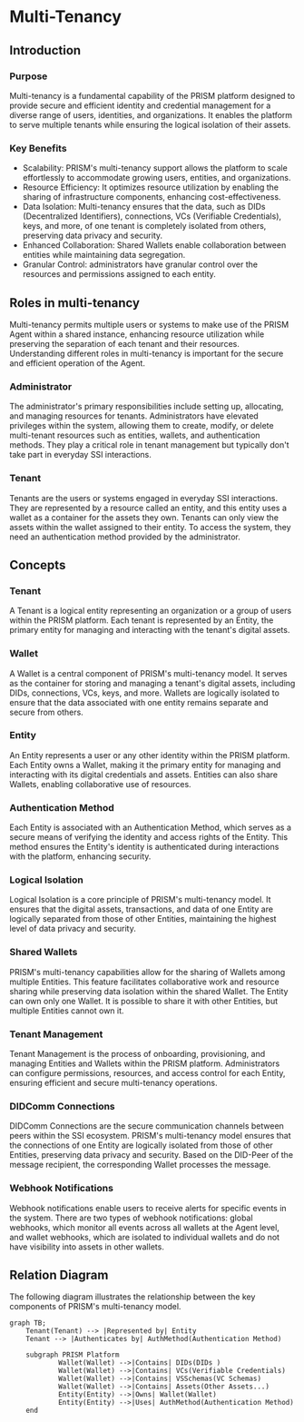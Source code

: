 # Multi-Tenancy

## Introduction

### Purpose

Multi-tenancy is a fundamental capability of the PRISM platform designed to provide secure and efficient identity and credential management for a diverse range of users, identities, and organizations.
It enables the platform to serve multiple tenants while ensuring the logical isolation of their assets.

### Key Benefits

- Scalability: PRISM's multi-tenancy support allows the platform to scale effortlessly to accommodate growing users, entities, and organizations.
- Resource Efficiency: It optimizes resource utilization by enabling the sharing of infrastructure components, enhancing cost-effectiveness.
- Data Isolation: Multi-tenancy ensures that the data, such as DIDs (Decentralized Identifiers), connections, VCs (Verifiable Credentials), keys, and more, of one tenant is completely isolated from others, preserving data privacy and security.
- Enhanced Collaboration: Shared Wallets enable collaboration between entities while maintaining data segregation.
- Granular Control: administrators have granular control over the resources and permissions assigned to each entity.

## Roles in multi-tenancy

Multi-tenancy permits multiple users or systems to make use of the PRISM Agent within a shared instance,
enhancing resource utilization while preserving the separation of each tenant and their resources.
Understanding different roles in multi-tenancy is important for the secure and efficient operation of the Agent.

### Administrator

The administrator's primary responsibilities include setting up, allocating, and managing resources for tenants.
Administrators have elevated privileges within the system, allowing them to create, modify, or delete multi-tenant resources
such as entities, wallets, and authentication methods.
They play a critical role in tenant management but typically don't take part in everyday SSI interactions.


### Tenant

Tenants are the users or systems engaged in everyday SSI interactions.
They are represented by a resource called an entity, and this entity uses a wallet as a container for the assets they own.
Tenants can only view the assets within the wallet assigned to their entity.
To access the system, they need an authentication method provided by the administrator.

## Concepts

### Tenant

A Tenant is a logical entity representing an organization or a group of users within the PRISM platform.
Each tenant is represented by an Entity, the primary entity for managing and interacting with the tenant's digital assets.

### Wallet

A Wallet is a central component of PRISM's multi-tenancy model.
It serves as the container for storing and managing a tenant's digital assets, including DIDs, connections, VCs, keys, and more.
Wallets are logically isolated to ensure that the data associated with one entity remains separate and secure from others.

### Entity

An Entity represents a user or any other identity within the PRISM platform.
Each Entity owns a Wallet, making it the primary entity for managing and interacting with its digital credentials and assets.
Entities can also share Wallets, enabling collaborative use of resources.

### Authentication Method

Each Entity is associated with an Authentication Method, which serves as a secure means of verifying the identity and access rights of the Entity.
This method ensures the Entity's identity is authenticated during interactions with the platform, enhancing security.

### Logical Isolation
Logical Isolation is a core principle of PRISM's multi-tenancy model. 
It ensures that the digital assets, transactions, and data of one Entity are logically separated from those of other Entities, maintaining the highest level of data privacy and security.

### Shared Wallets
PRISM's multi-tenancy capabilities allow for the sharing of Wallets among multiple Entities. 
This feature facilitates collaborative work and resource sharing while preserving data isolation within the shared Wallet.
The Entity can own only one Wallet. It is possible to share it with other Entities, but multiple Entities cannot own it.

### Tenant Management
Tenant Management is the process of onboarding, provisioning, and managing Entities and Wallets within the PRISM platform. 
Administrators can configure permissions, resources, and access control for each Entity, ensuring efficient and secure multi-tenancy operations.

### DIDComm Connections
DIDComm Connections are the secure communication channels between peers within the SSI ecosystem.
PRISM's multi-tenancy model ensures that the connections of one Entity are logically isolated from those of other Entities, preserving data privacy and security.
Based on the DID-Peer of the message recipient, the corresponding Wallet processes the message.

### Webhook Notifications
Webhook notifications enable users to receive alerts for specific events in the system.
There are two types of webhook notifications:
global webhooks, which monitor all events across all wallets at the Agent level,
and wallet webhooks, which are isolated to individual wallets and do not have visibility into assets in other wallets.

## Relation Diagram

The following diagram illustrates the relationship between the key components of PRISM's multi-tenancy model.


```mermaid
graph TB;
    Tenant(Tenant) --> |Represented by| Entity
    Tenant --> |Authenticates by| AuthMethod(Authentication Method)

    subgraph PRISM Platform
            Wallet(Wallet) -->|Contains| DIDs(DIDs )
            Wallet(Wallet) -->|Contains| VCs(Verifiable Credentials)
            Wallet(Wallet) -->|Contains| VSSchemas(VC Schemas)
            Wallet(Wallet) -->|Contains| Assets(Other Assets...)
            Entity(Entity) -->|Owns| Wallet(Wallet)
            Entity(Entity) -->|Uses| AuthMethod(Authentication Method)
    end
```